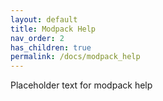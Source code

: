 ```yaml
---
layout: default
title: Modpack Help
nav_order: 2
has_children: true
permalink: /docs/modpack_help
---
```

Placeholder text for modpack help
